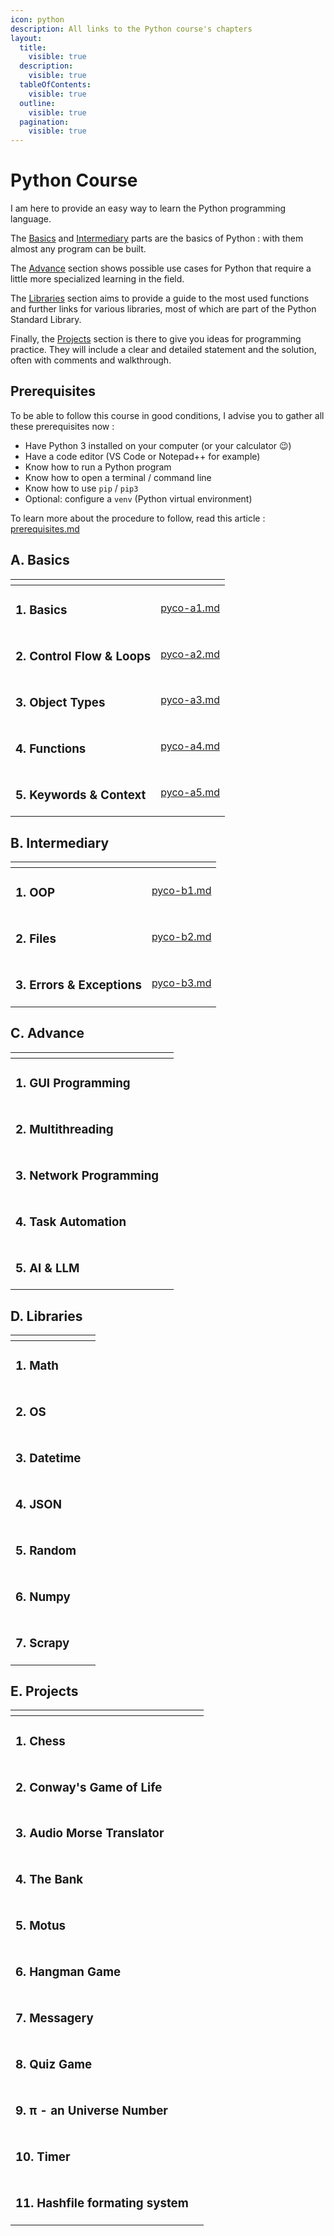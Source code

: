 ```yaml
---
icon: python
description: All links to the Python course's chapters
layout:
  title:
    visible: true
  description:
    visible: true
  tableOfContents:
    visible: true
  outline:
    visible: true
  pagination:
    visible: true
---
```


# Python Course

I am here to provide an easy way to learn the Python programming language.

The [Basics](python-course.md#a.-basics) and [Intermediary](python-course.md#b.-intermediary) parts are the basics of Python : with them almost any program can be built.

The [Advance](python-course.md#c.-advance) section shows possible use cases for Python that require a little more specialized learning in the field.

The [Libraries](python-course.md#d.-libraries) section aims to provide a guide to the most used functions and further links for various libraries, most of which are part of the Python Standard Library.

Finally, the [Projects](python-course.md#e.-projects) section is there to give you ideas for programming practice. They will include a clear and detailed statement and the solution, often with comments and walkthrough.

## Prerequisites

To be able to follow this course in good conditions, I advise you to gather all these prerequisites now :

* Have Python 3 installed on your computer (or your calculator 😉)
* Have a code editor (VS Code or Notepad++ for example)
* Know how to run a Python program
* Know how to open a terminal / command line
* Know how to use `pip` / `pip3`
* Optional: configure a `venv` (Python virtual environment)&#x20;

To learn more about the procedure to follow, read this article : [prerequisites.md](../pr/prerequisites.md "mention")

## A. Basics

<table data-view="cards"><thead><tr><th></th><th data-type="content-ref"></th></tr></thead><tbody><tr><td><h3>1. Basics</h3></td><td><a href="../pr/pyco-a1.md">pyco-a1.md</a></td></tr><tr><td><h3>2. Control Flow &#x26; Loops</h3></td><td><a href="../pr/pyco-a2.md">pyco-a2.md</a></td></tr><tr><td><h3>3. Object Types</h3></td><td><a href="../pr/pyco-a3.md">pyco-a3.md</a></td></tr><tr><td><h3>4. Functions</h3></td><td><a href="../pr/pyco-a4.md">pyco-a4.md</a></td></tr><tr><td><h3>5. Keywords &#x26; Context</h3></td><td><a href="../pr/pyco-a5.md">pyco-a5.md</a></td></tr></tbody></table>

## B. Intermediary

<table data-view="cards"><thead><tr><th></th><th data-type="content-ref"></th></tr></thead><tbody><tr><td><h3>1. OOP</h3></td><td><a href="../pr/pyco-b1.md">pyco-b1.md</a></td></tr><tr><td><h3>2. Files</h3></td><td><a href="../pr/pyco-b2.md">pyco-b2.md</a></td></tr><tr><td><h3>3. Errors &#x26; Exceptions</h3></td><td><a href="../pr/pyco-b3.md">pyco-b3.md</a></td></tr></tbody></table>

## C. Advance

<table data-view="cards"><thead><tr><th></th><th data-type="content-ref"></th></tr></thead><tbody><tr><td><h3>1. GUI Programming</h3></td><td></td></tr><tr><td><h3>2. Multithreading</h3></td><td></td></tr><tr><td><h3>3. Network Programming</h3></td><td></td></tr><tr><td><h3>4. Task Automation</h3></td><td></td></tr><tr><td><h3>5. AI &#x26; LLM</h3></td><td></td></tr></tbody></table>

## D. Libraries



<table data-view="cards"><thead><tr><th></th><th data-type="content-ref"></th></tr></thead><tbody><tr><td><h3>1. Math</h3></td><td></td></tr><tr><td><h3>2. OS</h3></td><td></td></tr><tr><td><h3>3. Datetime</h3></td><td></td></tr><tr><td><h3>4. JSON</h3></td><td></td></tr><tr><td><h3>5. Random</h3></td><td></td></tr><tr><td><h3>6. Numpy</h3></td><td></td></tr><tr><td><h3>7. Scrapy</h3></td><td></td></tr></tbody></table>

## E. Projects

<table data-view="cards"><thead><tr><th></th><th data-type="content-ref"></th></tr></thead><tbody><tr><td><h3>1. Chess</h3></td><td></td></tr><tr><td><h3>2. Conway's Game of Life</h3></td><td></td></tr><tr><td><h3>3. Audio Morse Translator</h3></td><td></td></tr><tr><td><h3>4. The Bank</h3></td><td></td></tr><tr><td><h3>5. Motus</h3></td><td></td></tr><tr><td><h3>6. Hangman Game</h3></td><td></td></tr><tr><td><h3>7. Messagery</h3></td><td></td></tr><tr><td><h3>8. Quiz Game</h3></td><td></td></tr><tr><td><h3>9. π - an Universe Number</h3></td><td></td></tr><tr><td><h3>10. Timer</h3></td><td></td></tr><tr><td><h3>11. Hashfile formating system</h3></td><td></td></tr></tbody></table>
